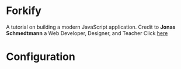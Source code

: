 # Forkify
A tutorial on building a modern JavaScript application. Credit to **Jonas Schmedtmann** a Web Developer, Designer, and Teacher
Click [here](https://www.udemy.com/course/the-complete-javascript-course/learn/lecture/22628657#content)

# Configuration



